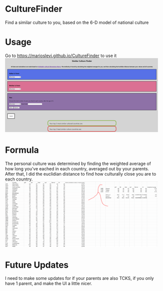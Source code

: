 # CultureFinder
Find a similar culture to you, based on the 6-D model of national culture

# Usage
Go to https://marioslevi.github.io/CultureFinder to use it
![](/pic.PNG)

# Formula
The personal culture was determined by finding the weighted average of how long you've eached in each country, averaged out by your parents. After that, I did the euclidian distance to find how culturally close you are to each country.
![](/least.PNG)

# Future Updates
I need to make some updates for if your parents are also TCKS, if you only have 1 parent, and make the UI a little nicer.
